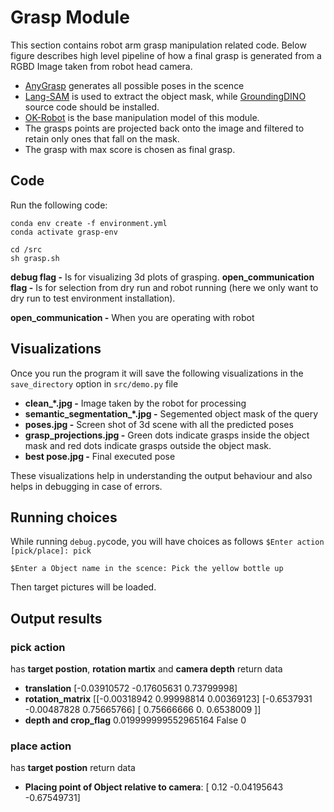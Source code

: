 # Grasp Module
This section contains robot arm grasp manipulation related code. Below figure describes high level pipeline of how a final grasp is generated from a RGBD Image taken from robot head camera.
* [AnyGrasp](https://arxiv.org/abs/2212.08333) generates all possible poses in the scence
* [Lang-SAM](https://github.com/luca-medeiros/lang-segment-anything) is used to extract the object mask, while [GroundingDINO](https://github.com/IDEA-Research/GroundingDINO) source code should be installed.
* [OK-Robot](https://github.com/ok-robot/ok-robot) is the base manipulation model of this module.
* The grasps points are projected back onto the image and filtered to retain only ones that fall on the mask.
* The grasp with max score is chosen as final grasp.


## Code
Run the following code:
```
conda env create -f environment.yml
conda activate grasp-env

cd /src
sh grasp.sh 
```
**debug flag -** Is for visualizing 3d plots of grasping.
**open_communication flag -** Is for selection from dry run and robot running (here we only want to dry run to test environment installation).

**open_communication -** When you are operating with robot

## Visualizations
Once you run the program it will save the following visualizations in the `save_directory` option in `src/demo.py` file
* **clean_*.jpg -** Image taken by the robot for processing
* **semantic_segmentation_*.jpg -** Segemented object mask of the query
* **poses.jpg -** Screen shot of 3d scene with all the predicted poses
* **grasp_projections.jpg -** Green dots indicate grasps inside the object mask and red dots indicate grasps outside the object mask.
* **best pose.jpg -** Final executed pose

These visualizations help in understanding the output behaviour and also helps in debugging in case of errors.

## Running choices
While running `debug.py`code, you will have choices as follows
`$Enter action [pick/place]: pick`

`$Enter a Object name in the scence: Pick the yellow bottle up`

Then target pictures will be loaded.


## Output results
### pick action 
has **target postion**, **rotation martix** and **camera depth** return data
* **translation**
[-0.03910572 -0.17605631  0.73799998]
* **rotation_matrix**
[[-0.00318942  0.99998814  0.00369123]
 [-0.6537931  -0.00487828  0.75665766]
 [ 0.75666666  0.          0.6538009 ]]
* **depth and crop_flag** 
0.019999999552965164 False 0

### place action 
has **target postion** return data
* **Placing point of Object relative to camera**: 
[ 0.12       -0.04195643 -0.67549731]

